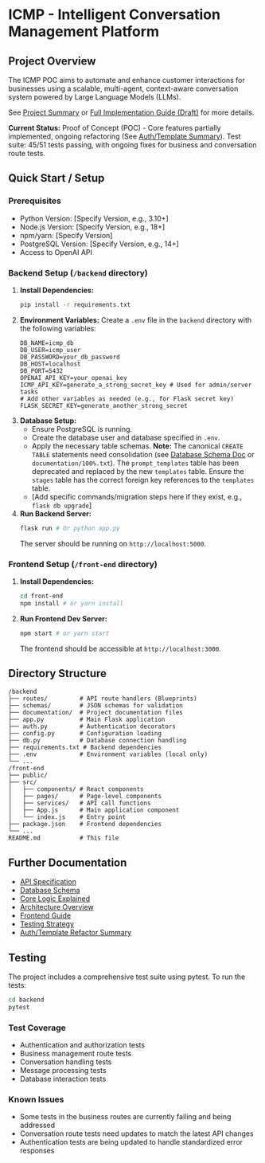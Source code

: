 # ICMP - Intelligent Conversation Management Platform

## Project Overview

The ICMP POC aims to automate and enhance customer interactions for businesses using a scalable, multi-agent, context-aware conversation system powered by Large Language Models (LLMs).

See [Project Summary](c:\icmp_events_api\archive_output\project_archive\sumary.txt) or [Full Implementation Guide (Draft)](documentation/100%.txt) for more details.

**Current Status:** Proof of Concept (POC) - Core features partially implemented, ongoing refactoring (See [Auth/Template Summary](documentation/auth_template_refactor_summary.md)). Test suite: 45/51 tests passing, with ongoing fixes for business and conversation route tests.

## Quick Start / Setup

### Prerequisites

*   Python Version: [Specify Version, e.g., 3.10+]
*   Node.js Version: [Specify Version, e.g., 18+]
*   npm/yarn: [Specify Version]
*   PostgreSQL Version: [Specify Version, e.g., 14+]
*   Access to OpenAI API

### Backend Setup (`/backend` directory)

1.  **Install Dependencies:**
    ```bash
    pip install -r requirements.txt
    ```
2.  **Environment Variables:** Create a `.env` file in the `backend` directory with the following variables:
    ```dotenv
    DB_NAME=icmp_db
    DB_USER=icmp_user
    DB_PASSWORD=your_db_password
    DB_HOST=localhost
    DB_PORT=5432
    OPENAI_API_KEY=your_openai_key
    ICMP_API_KEY=generate_a_strong_secret_key # Used for admin/server tasks
    # Add other variables as needed (e.g., for Flask secret key)
    FLASK_SECRET_KEY=generate_another_strong_secret
    ```
3.  **Database Setup:**
    *   Ensure PostgreSQL is running.
    *   Create the database user and database specified in `.env`.
    *   Apply the necessary table schemas. **Note:** The canonical `CREATE TABLE` statements need consolidation (see [Database Schema Doc](documentation/DATABASE_SCHEMA.md) or `documentation/100%.txt`). The `prompt_templates` table has been deprecated and replaced by the new `templates` table. Ensure the `stages` table has the correct foreign key references to the `templates` table.
    *   [Add specific commands/migration steps here if they exist, e.g., `flask db upgrade`]
4.  **Run Backend Server:**
    ```bash
    flask run # Or python app.py
    ```
    The server should be running on `http://localhost:5000`.

### Frontend Setup (`/front-end` directory)

1.  **Install Dependencies:**
    ```bash
    cd front-end
    npm install # or yarn install
    ```
2.  **Run Frontend Dev Server:**
    ```bash
    npm start # or yarn start
    ```
    The frontend should be accessible at `http://localhost:3000`.

## Directory Structure

```
/backend
├── routes/         # API route handlers (Blueprints)
├── schemas/        # JSON schemas for validation
├── documentation/  # Project documentation files
├── app.py          # Main Flask application
├── auth.py         # Authentication decorators
├── config.py       # Configuration loading
├── db.py           # Database connection handling
├── requirements.txt # Backend dependencies
├── .env            # Environment variables (local only)
└── ...
/front-end
├── public/
├── src/
│   ├── components/ # React components
│   ├── pages/      # Page-level components
│   ├── services/   # API call functions
│   ├── App.js      # Main application component
│   └── index.js    # Entry point
├── package.json    # Frontend dependencies
└── ...
README.md           # This file
```

## Further Documentation

*   [API Specification](documentation/API_SPECIFICATION.md)
*   [Database Schema](documentation/DATABASE_SCHEMA.md)
*   [Core Logic Explained](documentation/CORE_LOGIC_EXPLAINED.md)
*   [Architecture Overview](documentation/ARCHITECTURE.md)
*   [Frontend Guide](documentation/FRONTEND_GUIDE.md)
*   [Testing Strategy](documentation/TESTING_STRATEGY.md)
*   [Auth/Template Refactor Summary](documentation/auth_template_refactor_summary.md)

## Testing

The project includes a comprehensive test suite using pytest. To run the tests:

```bash
cd backend
pytest
```

### Test Coverage
- Authentication and authorization tests
- Business management route tests
- Conversation handling tests
- Message processing tests
- Database interaction tests

### Known Issues
- Some tests in the business routes are currently failing and being addressed
- Conversation route tests need updates to match the latest API changes
- Authentication tests are being updated to handle standardized error responses 